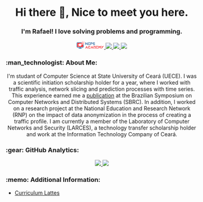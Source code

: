 <h1 align="center"> Hi there 👋, Nice to meet you here.</h1>
<h3 align="center"> I'm Rafael! I love solving problems and programming.  </h3>

<div align="center">    
  <a href="https://neps.academy/br/user/3745" alt="nepsacademy" target="_blank">
  <img height=20 src="https://github.com/rafaelalmeida2909/rafaelalmeida2909/blob/master/logo.jpg"
  </a>
  <a href="https://www.instagram.com/rafael_menezes2909/" alt="instagram" target="_blank">
  <img height=20  src="https://img.shields.io/badge/Instagram-E4405F?style=for-the-badge&logo=instagram&logoColor=white">
  </a>
  <a href="https://www.linkedin.com/in/rafael-de-almeida-menezes-27256b220/" alt="linkedin" target="_blank">
  <img src="https://img.shields.io/badge/LinkedIn-%230077B5.svg?&style=flat-square&logo=linkedin&logoColor=white">
  </a>
  <a href="mailto:rafael.almeida@etice.ce.gov.br" alt="gmail" target="_blank">
  <img src="https://img.shields.io/badge/-Gmail-FF0000?style=flat-square&labelColor=FF0000&logo=gmail&logoColor=white&link=mailto:rafael.almeida@etice.ce.gov.br" />
  </a>
</div>

<h3 align="left"> :man_technologist:&nbsp;About Me:</h3>
<p align="center">
   I'm studant of Computer Science at State University of Ceará (UECE). I was a scientific initiation scholarship holder for a year, where I worked with traffic analysis, network slicing and prediction processes with time series. This experience earned me a <a href=https://sol.sbc.org.br/index.php/wpeif/article/view/17196 target="_blank">publication</a> at the Brazilian Symposium on Computer Networks and Distributed Systems (SBRC). In addition, I worked on a research project at the National Education and Research Network (RNP) on the impact of data anonymization in the process of creating a traffic profile. I am currently a member of the Laboratory of Computer Networks and Security (LARCES), a technology transfer scholarship holder and work at the Information Technology Company of Ceará.
   </p>

<h3>:gear:&nbsp;GitHub Analytics:</h3>
  <p align="center">
    <a href="https://github.com/rafaelalmeida2909">
    <img height="180em" src="https://github-readme-stats.vercel.app/api?username=rafaelalmeida2909&show_icons=true&theme=tokyonight" />
    <a/>
    <img height="180em" src="https://github-readme-stats-eight-theta.vercel.app/api/top-langs/?username=rafaelalmeida2909&layout=compact&langs_count=8&theme=tokyonight&include_all_commits=true&count_private=true"/>
  </p>
  
<h3 align="left"> :memo:&nbsp;Additional Information:</h3>

- [Curriculum Lattes](http://lattes.cnpq.br/6951635583842593)
